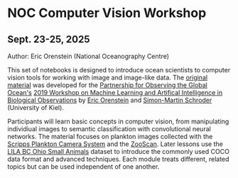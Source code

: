 # NOC Computer Vision Workshop
## Sept. 23-25, 2025

Author: Eric Orenstein (National Oceanography Centre)

This set of notebooks is designed to introduce ocean scientists to computer vision tools for working with image and image-like data. The [original material](https://github.com/eor314/pogo_bioobs19_imaging) was developed for the [Partnership for Observing the Global Ocean's](https://oceandecade.org/actions/partnership-for-observation-of-the-global-ocean-pogo/) [2019 Workshop on Machine Learning and Artifical Intelligence in Biological Observations](https://pogo-ocean.org/capacity-development/activity-related-workshop/pogo-workshop-on-machine-learning-and-artificial-intelligence-in-biological-oceanographic-observations/) by [Eric Orenstein](https://eor314.github.io/) and [Simon-Martin Schroder](https://orcid.org/0000-0002-6603-9907) (University of Kiel).  

Participants will learn basic concepts in computer vision, from manipulating individiual images to semantic classification with convolutional neural networks. The material focuses on plankton images collected with the [Scripps Plankton Camera System](https://aslopubs.onlinelibrary.wiley.com/doi/full/10.1002/lom3.10394) and the [ZooScan](https://sites.google.com/view/piqv/). Later lessons use the [LILA BC Ohio Small Animals](https://lila.science/datasets/ohio-small-animals/) dataset to introduce the commonly used COCO data format and advanced techniques. Each module treats different, related topics but can be used independent of one another.
